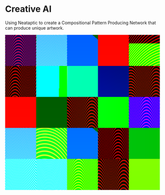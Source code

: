# Creative AI
 Using Neataptic to create a Compositional Pattern Producing Network that can produce unique artwork.


![](Test.png)